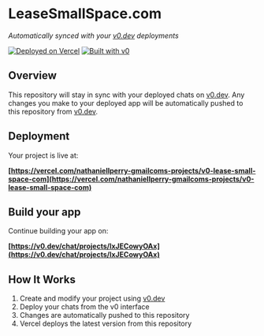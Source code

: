 # LeaseSmallSpace.com

*Automatically synced with your [v0.dev](https://v0.dev) deployments*

[![Deployed on Vercel](https://img.shields.io/badge/Deployed%20on-Vercel-black?style=for-the-badge&logo=vercel)](https://vercel.com/nathaniellperry-gmailcoms-projects/v0-lease-small-space-com)
[![Built with v0](https://img.shields.io/badge/Built%20with-v0.dev-black?style=for-the-badge)](https://v0.dev/chat/projects/lxJECowyOAx)

## Overview

This repository will stay in sync with your deployed chats on [v0.dev](https://v0.dev).
Any changes you make to your deployed app will be automatically pushed to this repository from [v0.dev](https://v0.dev).

## Deployment

Your project is live at:

**[https://vercel.com/nathaniellperry-gmailcoms-projects/v0-lease-small-space-com](https://vercel.com/nathaniellperry-gmailcoms-projects/v0-lease-small-space-com)**

## Build your app

Continue building your app on:

**[https://v0.dev/chat/projects/lxJECowyOAx](https://v0.dev/chat/projects/lxJECowyOAx)**

## How It Works

1. Create and modify your project using [v0.dev](https://v0.dev)
2. Deploy your chats from the v0 interface
3. Changes are automatically pushed to this repository
4. Vercel deploys the latest version from this repository